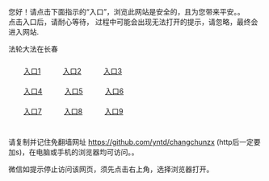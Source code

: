 您好！请点击下面指示的“入口”，浏览此网站是安全的，且为您带来平安。。 <br/>
点击入口后，请耐心等待， 过程中可能会出现无法打开的提示，请忽略，最终会进入网站. </br>

法轮大法在长春<br/>
<div style="padding:10px"><a style="margin:20px" target="_blank" href="https://d31kjkzryy35cb.cloudfront.net/2Qpsp?tqdzqk" id="ccLink1" rel="nofollow">入口1</a> <a target="_blank" style="margin:20px" href="https://d1gvhparvzwuky.cloudfront.net/2Qpsp?aiikelov" id="ccLink2" rel="nofollow">入口2</a> <a style="margin:20px" target="_blank" href="https://dc9zs7jzdcbq5.cloudfront.net/2Qpsp?dhyice" id="ccLink3" rel="nofollow">入口3</a></div>

<div style="padding:10px" ><a style="margin:20px" target="_blank" href="https://d31kjkzryy35cb.cloudfront.net/2Qpsp?tqdzqk" id="ccLink4" rel="nofollow">入口4</a> <a style="margin:20px" href="https://d1gvhparvzwuky.cloudfront.net/2Qpsp?aiikelov" target="_blank" id="ccLink5" rel="nofollow">入口5</a> <a style="margin:20px" href="https://dc9zs7jzdcbq5.cloudfront.net/2Qpsp?dhyice" target="_blank" id="ccLink6" rel="nofollow">入口6</a></div>

<div style="padding:10px"><a style="margin:20px" target="_blank" href="https://d31kjkzryy35cb.cloudfront.net/2Qpsp?tqdzqk" id="ccLink7" rel="nofollow">入口7</a> <a style="margin:20px" href="https://d1gvhparvzwuky.cloudfront.net/2Qpsp?aiikelov" target="_blank" id="ccLink8" rel="nofollow">入口8</a> <a style="margin:20px" target="_blank" href="https://dc9zs7jzdcbq5.cloudfront.net/2Qpsp?dhyice" id="ccLink9" rel="nofollow">入口9</a></div>

<br/>



请复制并记住免翻墙网址 https://github.com/yntd/changchunzx (http后一定要加s)，在电脑或手机的浏览器均可访问。。<br/>

微信如提示停止访问该网页，须先点击右上角，选择浏览器打开。
